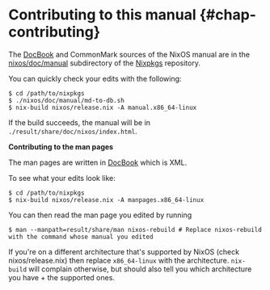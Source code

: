 # Contributing to this manual {#chap-contributing}

The [DocBook] and CommonMark sources of the NixOS manual are in the [nixos/doc/manual](https://github.com/NixOS/nixpkgs/tree/master/nixos/doc/manual) subdirectory of the [Nixpkgs](https://github.com/NixOS/nixpkgs) repository.

You can quickly check your edits with the following:

```ShellSession
$ cd /path/to/nixpkgs
$ ./nixos/doc/manual/md-to-db.sh
$ nix-build nixos/release.nix -A manual.x86_64-linux
```

If the build succeeds, the manual will be in `./result/share/doc/nixos/index.html`.

**Contributing to the man pages**

The man pages are written in [DocBook] which is XML.

To see what your edits look like:

```ShellSession
$ cd /path/to/nixpkgs
$ nix-build nixos/release.nix -A manpages.x86_64-linux
```

You can then read the man page you edited by running

```ShellSession
$ man --manpath=result/share/man nixos-rebuild # Replace nixos-rebuild with the command whose manual you edited
```

If you're on a different architecture that's supported by NixOS (check nixos/release.nix) then replace `x86_64-linux` with the architecture.
`nix-build` will complain otherwise, but should also tell you which architecture you have + the supported ones.

[DocBook]: https://en.wikipedia.org/wiki/DocBook
